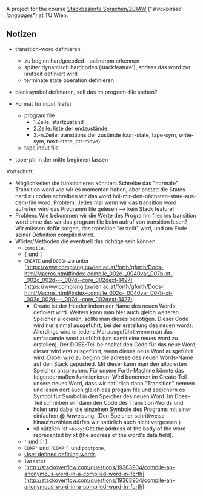 A project for the course [Stackbasierte Sprachen/2014W](http://www.complang.tuwien.ac.at/anton/lvas/stack.html) ("*stackbased languages*") at TU Wien. 

## Notizen

- transition-word definieren
	+ zu beginn hardgecoded - palindrom erkennen
	+ später dynamisch hardcoden (stackfeature!), sodass das word zur laufzeit definiert wird
	+ terminate state operation definieren
	
- blanksymbol definieren, soll das im program-file stehen?

- Format für input file(s) 
	- program file
		+ 1.Zeile: startzustand
		+ 2.Zeile: liste der endzustände
		+ 3.-n.Zeile: transitions der zustände (curr-state, tape-sym, write-sym, next-state, ptr-move)
	- tape input file
	
- tape-ptr in der mitte beginnen lassen


Vortschritt:

- Möglichkeiten die funktionieren könnten: Schreibe das "normale" Transition word wie wir es momentan haben, aber anstatt die States hard zu coden schreiben wir das word hol-mir-den-nächsten-state-aus-dem-file word. Problem: Jedes mal wenn wir das transition word aufrufen wird das Programm file gelesen --> kein Stack feature!
- Problem: Wie bekommen wir die Werte des Programm files ins transition word ohne das wir das program file beim aufruf von transition lesen? Wir müssen dafür sorgen, das transition "erstellt" wird, und am Ende seiner Definition compiled wird.
- Wörter/Methoden die eventuell das richtige sein können: 
	- `compile,`
	- `[` und `]`
	- `CREATE` und `DOES>` zb unter [https://www.complang.tuwien.ac.at/forth/gforth/Docs-html/Macros.html#index-compile_002c-_0040var_007b-xt-_002d_002d---_007d--core_002dext-1427](https://www.complang.tuwien.ac.at/forth/gforth/Docs-html/Macros.html#index-compile_002c-_0040var_007b-xt-_002d_002d---_007d--core_002dext-1427):
		+ Create ist der Header indem der Name des neuen Words definiert wird. Weiters kann man hier auch gleich weiteren Speicher allocieren, sollte man dieses benötigen. Dieser Code wird nur einmal ausgeführt, bei der erstellung des neuen words. Allerdings wird er jedens Mal ausgeführt wenn man das umfassende word ausführt (um damit eine neues word zu erstellen). Der DOES-Teil beinhaltet den Code für das neue Word, dieser wird erst ausgeführt, wenn dieses neue Word ausgeführt wird. Dabei wird zu beginn die adresse des neuen Words-Name auf den Stack gepushed. Mit dieser kann man den allocierten Speicher ansprechen. Für unsere Forth-Machine könnte das folgendermaßen funktionieren: Wird benennen im Create-Teil unsere neues Word, dass wir natürlich dann "Transition" nennen und lesen dort auch gleich das progam file und speichern es Symbol für Symbol in den Speicher des neuen Word. Im Does-Teil schreiben wir dann den Code des Transition-Words und holen und dabei die einzelnen Symbole des Programs mit einer einfachen @ Anweisung. (Den Speicher schrittweise hinaufzuzählen dürfen wir natürlich auch nicht vergessen.) 
		+ vll nützlich ist `>body`: Get the address of the body of the word represented by xt (the address of the word's data field).
	- `'` und `[']`
	- `COMP'` und `[COMP']` und `postpone,`
	- [User defined defining words](https://www.complang.tuwien.ac.at/forth/gforth/Docs-html/User_002ddefined-Defining-Words.html#User_002ddefined-Defining-Words)
	- `latestxt`
	- [http://stackoverflow.com/questions/19363904/compile-an-anonymous-word-in-a-compiled-word-in-forth](http://stackoverflow.com/questions/19363904/compile-an-anonymous-word-in-a-compiled-word-in-forth)
